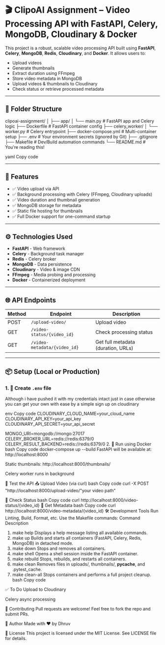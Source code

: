 # 🎬 ClipoAI Assignment – Video Processing API with FastAPI, Celery, MongoDB, Cloudinary & Docker

This project is a robust, scalable video processing API built using **FastAPI**, **Celery**, **MongoDB**, **Redis**, **Cloudinary**, and **Docker**. It allows users to:

- Upload videos
- Generate thumbnails
- Extract duration using FFmpeg
- Store video metadata in MongoDB
- Upload videos & thumbnails to Cloudinary
- Check status or retrieve processed metadata

---

## 📁 Folder Structure

clipoai-assignment/
│
├── app/
│ └── main.py # FastAPI app and Celery logic
├── Dockerfile # FastAPI container config
├── celery_worker/
│ └── worker.py # Celery entrypoint
├── docker-compose.yml # Multi-container setup
├── .env # Your environment secrets (ignored by Git)
├── .gitignore
├── Makefile # Dev/Build automation commands
└── README.md # You're reading this!

yaml
Copy code

---

## 🚀 Features

- ✅ Video upload via API
- ✅ Background processing with Celery (FFmpeg, Cloudinary uploads)
- ✅ Video duration and thumbnail generation
- ✅ MongoDB storage for metadata
- ✅ Static file hosting for thumbnails
- ✅ Full Docker support for one-command startup

---

## ⚙️ Technologies Used

- **FastAPI** - Web framework
- **Celery** - Background task manager
- **Redis** - Celery broker
- **MongoDB** - Data persistence
- **Cloudinary** - Video & image CDN
- **FFmpeg** - Media probing and processing
- **Docker** - Containerized deployment

---

## 🌐 API Endpoints

| Method | Endpoint                        | Description                      |
|--------|----------------------------------|----------------------------------|
| POST   | `/upload-video/`                | Upload video                     |
| GET    | `/video-status/{video_id}`      | Check processing status          |
| GET    | `/video-metadata/{video_id}`    | Get full metadata (duration, URLs) |

---

## 📦 Setup (Local or Production)

### 1. 🔐 Create `.env` file

Although i have pushed it with my credentials intact just in case otherwise 
you can get your own with ease by a simple sign up on cloudinary

env
Copy code
CLOUDINARY_CLOUD_NAME=your_cloud_name
CLOUDINARY_API_KEY=your_api_key
CLOUDINARY_API_SECRET=your_api_secret

MONGO_URI=mongodb://mongo:27017
CELERY_BROKER_URL=redis://redis:6379/0
CELERY_RESULT_BACKEND=redis://redis:6379/0
2. 🐳 Run using Docker
bash
Copy code
docker-compose up --build
FastAPI will be available at: http://localhost:8000

Static thumbnails: http://localhost:8000/thumbnails/

Celery worker runs in background

🧪 Test the API
📤 Upload Video (via curl)
bash
Copy code
curl -X POST "http://localhost:8000/upload-video/"your video path"
 
🔄 Check Status
bash
Copy code
curl http://localhost:8000/video-status/{video_id}
📄 Get Metadata
bash
Copy code
curl http://localhost:8000/video-metadata/{video_id}
🛠️ Development Tools
Run Linting, Build, Format, etc.
Use the Makefile commands:
Command	Description
1) make help	Displays a help message listing all available commands.
2) make up	Builds and starts all containers (FastAPI, Celery, Redis, MongoDB) in detached mode.
3) make down	Stops and removes all containers.
4) make shell	Opens a shell session inside the FastAPI container.
5) make rebuild	Stops, rebuilds, and restarts all containers.
6) make clean	Removes files in uploads/, thumbnails/, __pycache__, and .pytest_cache.
7) make clean-all	Stops containers and performs a full project cleanup.
bash
Copy code

✅ To Do
 Upload to Cloudinary

 Celery async processing


🙌 Contributing
Pull requests are welcome! Feel free to fork the repo and submit PRs.

🧠 Author
Made with ❤️ by Dhruv

📜 License
This project is licensed under the MIT License. See LICENSE file for details.
